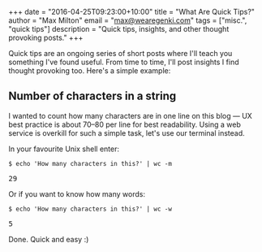 +++
date        = "2016-04-25T09:23:00+10:00"
title       = "What Are Quick Tips?"
author      = "Max Milton"
email       = "max@wearegenki.com"
tags        = ["misc.", "quick tips"]
description = "Quick tips, insights, and other thought provoking posts."
+++

Quick tips are an ongoing series of short posts where I'll teach you something I've found useful. From time to time, I'll post insights I find thought provoking too. Here's a simple example<!--more-->:

## Number of characters in a string

I wanted to count how many characters are in one line on this blog &mdash; UX best practice is about 70&ndash;80 per line for best readability. Using a web service is overkill for such a simple task, let's use our terminal instead.

In your favourite Unix shell enter:

`$ echo 'How many characters in this?' | wc -m`

<samp>29</samp>

Or if you want to know how many words:

`$ echo 'How many characters in this?' | wc -w`

<samp>5</samp>

Done. Quick and easy :)
